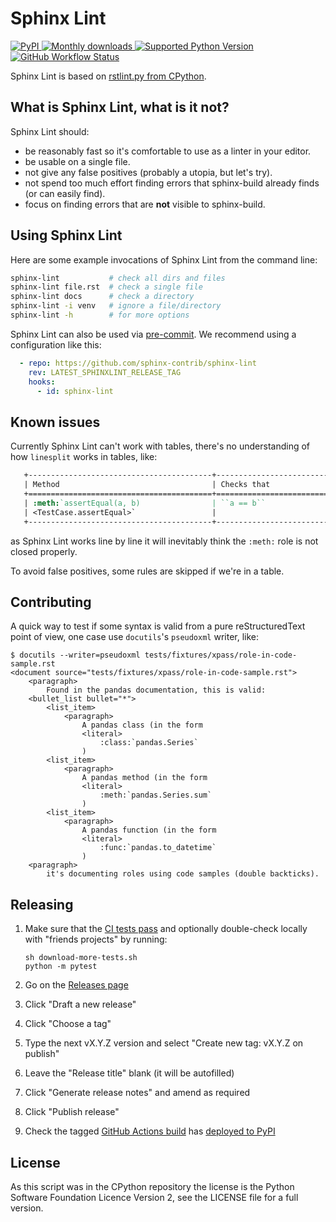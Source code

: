 # Sphinx Lint

[![PyPI](https://img.shields.io/pypi/v/sphinx-lint)
 ![Monthly downloads](https://img.shields.io/pypi/dm/sphinx-lint)
 ![Supported Python Version](https://img.shields.io/pypi/pyversions/sphinx-lint.svg)
](https://pypi.org/project/sphinx-lint)
[![GitHub Workflow Status](https://img.shields.io/github/actions/workflow/status/sphinx-contrib/sphinx-lint/tests.yml?branch=main)](https://github.com/sphinx-contrib/sphinx-lint/actions)

Sphinx Lint is based on [rstlint.py from
CPython](https://github.com/python/cpython/blob/e0433c1e7/Doc/tools/rstlint.py).


## What is Sphinx Lint, what is it not?

Sphinx Lint should:

- be reasonably fast so it's comfortable to use as a linter in your editor.
- be usable on a single file.
- not give any false positives (probably a utopia, but let's try).
- not spend too much effort finding errors that sphinx-build already finds (or can easily find).
- focus on finding errors that are **not** visible to sphinx-build.


## Using Sphinx Lint

Here are some example invocations of Sphinx Lint from the command line:

```sh
sphinx-lint           # check all dirs and files
sphinx-lint file.rst  # check a single file
sphinx-lint docs      # check a directory
sphinx-lint -i venv   # ignore a file/directory
sphinx-lint -h        # for more options
```

Sphinx Lint can also be used via [pre-commit](https://pre-commit.com).
We recommend using a configuration like this:

```yaml
  - repo: https://github.com/sphinx-contrib/sphinx-lint
    rev: LATEST_SPHINXLINT_RELEASE_TAG
    hooks:
      - id: sphinx-lint
```


## Known issues

Currently Sphinx Lint can't work with tables, there's no understanding
of how `linesplit` works in tables, like:

```rst
   +-----------------------------------------+-----------------------------+---------------+
   | Method                                  | Checks that                 | New in        |
   +=========================================+=============================+===============+
   | :meth:`assertEqual(a, b)                | ``a == b``                  |               |
   | <TestCase.assertEqual>`                 |                             |               |
   +-----------------------------------------+-----------------------------+---------------+
```

as Sphinx Lint works line by line it will inevitably think the `:meth:` role is not closed properly.

To avoid false positives, some rules are skipped if we're in a table.


## Contributing

A quick way to test if some syntax is valid from a pure
reStructuredText point of view, one case use `docutils`'s `pseudoxml`
writer, like:

```text
$ docutils --writer=pseudoxml tests/fixtures/xpass/role-in-code-sample.rst
<document source="tests/fixtures/xpass/role-in-code-sample.rst">
    <paragraph>
        Found in the pandas documentation, this is valid:
    <bullet_list bullet="*">
        <list_item>
            <paragraph>
                A pandas class (in the form
                <literal>
                    :class:`pandas.Series`
                )
        <list_item>
            <paragraph>
                A pandas method (in the form
                <literal>
                    :meth:`pandas.Series.sum`
                )
        <list_item>
            <paragraph>
                A pandas function (in the form
                <literal>
                    :func:`pandas.to_datetime`
                )
    <paragraph>
        it's documenting roles using code samples (double backticks).
```


## Releasing

1. Make sure that the [CI tests pass](https://github.com/sphinx-contrib/sphinx-lint/actions)
   and optionally double-check locally with "friends projects" by running:

       sh download-more-tests.sh
       python -m pytest
2. Go on the [Releases page](https://github.com/sphinx-contrib/sphinx-lint/releases)
3. Click "Draft a new release"
4. Click "Choose a tag"
5. Type the next vX.Y.Z version and select "Create new tag: vX.Y.Z on publish"
6. Leave the "Release title" blank (it will be autofilled)
7. Click "Generate release notes" and amend as required
8. Click "Publish release"
9. Check the tagged
   [GitHub Actions build](https://github.com/sphinx-contrib/sphinx-lint/actions/workflows/deploy.yml)
   has [deployed to PyPI](https://pypi.org/project/sphinx-lint/#history)


## License

As this script was in the CPython repository the license is the Python
Software Foundation Licence Version 2, see the LICENSE file for a full
version.
